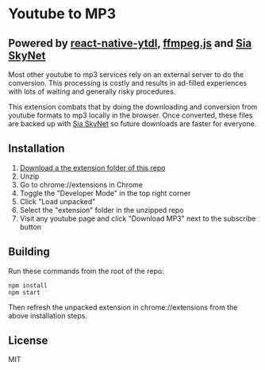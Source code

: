# Youtube to MP3
## Powered by [react-native-ytdl](https://github.com/AbelTesfaye/react-native-ytdl), [ffmpeg.js](https://github.com/Kagami/ffmpeg.js/) and [Sia SkyNet](https://siasky.net/)

Most other youtube to mp3 services rely on an external server to do the conversion. This processing is costly and results in ad-filled experiences with lots of waiting and generally risky procedures.

This extension combats that by doing the downloading and conversion from youtube formats to mp3 locally in the browser.
Once converted, these files are backed up with [Sia SkyNet](https://siasky.net/) so future downloads are faster for everyone.

## Installation

1. [Download a the extension folder of this repo](https://minhaskamal.github.io/DownGit/#/home?url=https://github.com/benkaiser/youtube-to-mp3/tree/master/extension)
2. Unzip
3. Go to chrome://extensions in Chrome
4. Toggle the "Developer Mode" in the top right corner
5. Click "Load unpacked"
6. Select the "extension" folder in the unzipped repo
7. Visit any youtube page and click "Download MP3" next to the subscribe button

## Building

Run these commands from the root of the repo:

```
npm install
npm start
```

Then refresh the unpacked extension in chrome://extensions from the above installation steps.

## License

MIT
